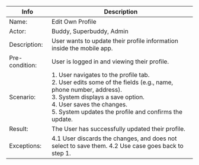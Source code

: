 | Info           | Description                                                                                                                                                                                                                                                                                                   |
| -------------- | ------------------------------------------------------------------------------------------------------------------------------------------------------------------------------------------------------------------------------------------------------------------------------------------------------------- |
| Name:          | Edit Own Profile                                                                                                                                                                                                                                                                                              |
| Actor:         | Buddy,  Superbuddy, Admin                                                                                                                                                                                                                                                                                                          |
| Description:   | User wants to update their profile information inside the mobile app.                                                                                                                                                                                                                                         |
| Pre-condition: | User is logged in and viewing their profile.                                                                                                                                                                                                                                                                  |
| Scenario:      | 1. User navigates to the profile tab. <br> 2. User edits some of the fields (e.g., name, phone number, address). <br> 3. System displays a save option. <br> 4. User saves the changes. <br> 5. System updates the profile and confirms the update. |
| Result:        | The User has successfully updated their profile.                                                                                                                                                                                                                                                              |
| Exceptions:    | 4.1 User discards the changes, and does not select to save them. 4.2 Use case goes back to step 1.                                                                                                                                                                                                                                                                                                         |
